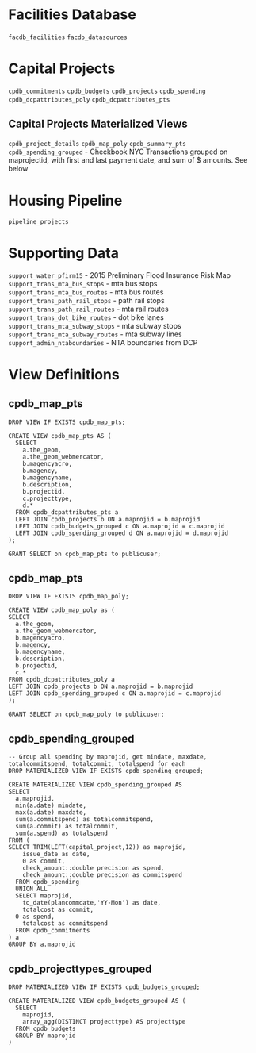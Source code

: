 # Facilities Database
`facdb_facilities`
`facdb_datasources`
# Capital Projects

`cpdb_commitments`
`cpdb_budgets`
`cpdb_projects`
`cpdb_spending`
`cpdb_dcpattributes_poly`
`cpdb_dcpattributes_pts`

## Capital Projects Materialized Views
`cpdb_project_details`
`cpdb_map_poly`
`cpdb_summary_pts`
`cpdb_spending_grouped` - Checkbook NYC Transactions grouped on maprojectid, with first and last payment date, and sum of $ amounts.  See below

# Housing Pipeline
`pipeline_projects`

# Supporting Data
`support_water_pfirm15` - 2015 Preliminary Flood Insurance Risk Map
`support_trans_mta_bus_stops` - mta bus stops
`support_trans_mta_bus_routes` - mta bus routes
`support_trans_path_rail_stops` - path rail stops
`support_trans_path_rail_routes` - mta rail routes
`support_trans_dot_bike_routes` - dot bike lanes
`support_trans_mta_subway_stops` - mta subway stops
`support_trans_mta_subway_routes` - mta subway lines
`support_admin_ntaboundaries` - NTA boundaries from DCP

# View Definitions

## cpdb_map_pts
```
DROP VIEW IF EXISTS cpdb_map_pts;

CREATE VIEW cpdb_map_pts AS (
  SELECT
    a.the_geom,
    a.the_geom_webmercator,
    b.magencyacro,
    b.magency,
    b.magencyname,
    b.description,
    b.projectid,
    c.projecttype,
    d.*
  FROM cpdb_dcpattributes_pts a
  LEFT JOIN cpdb_projects b ON a.maprojid = b.maprojid
  LEFT JOIN cpdb_budgets_grouped c ON a.maprojid = c.maprojid
  LEFT JOIN cpdb_spending_grouped d ON a.maprojid = d.maprojid
);

GRANT SELECT on cpdb_map_pts to publicuser;
```

## cpdb_map_pts
```
DROP VIEW IF EXISTS cpdb_map_poly;

CREATE VIEW cpdb_map_poly as (
SELECT
  a.the_geom,
  a.the_geom_webmercator,
  b.magencyacro,
  b.magency,
  b.magencyname,
  b.description,
  b.projectid,
  c.*
FROM cpdb_dcpattributes_poly a
LEFT JOIN cpdb_projects b ON a.maprojid = b.maprojid
LEFT JOIN cpdb_spending_grouped c ON a.maprojid = c.maprojid
);

GRANT SELECT on cpdb_map_poly to publicuser;

```

## cpdb_spending_grouped
```
-- Group all spending by maprojid, get mindate, maxdate, totalcommitspend, totalcommit, totalspend for each
DROP MATERIALIZED VIEW IF EXISTS cpdb_spending_grouped;

CREATE MATERIALIZED VIEW cpdb_spending_grouped AS
SELECT  
  a.maprojid,
  min(a.date) mindate,
  max(a.date) maxdate,
  sum(a.commitspend) as totalcommitspend,
  sum(a.commit) as totalcommit,
  sum(a.spend) as totalspend
FROM (
SELECT TRIM(LEFT(capital_project,12)) as maprojid,
    issue_date as date,
    0 as commit,
    check_amount::double precision as spend,
    check_amount::double precision as commitspend
  FROM cpdb_spending
  UNION ALL
  SELECT maprojid,
    to_date(plancommdate,'YY-Mon') as date,
    totalcost as commit,
  0 as spend,
    totalcost as commitspend
  FROM cpdb_commitments
) a
GROUP BY a.maprojid
```

## cpdb_projecttypes_grouped
```
DROP MATERIALIZED VIEW IF EXISTS cpdb_budgets_grouped;

CREATE MATERIALIZED VIEW cpdb_budgets_grouped AS (
  SELECT
    maprojid,
    array_agg(DISTINCT projecttype) AS projecttype
  FROM cpdb_budgets
  GROUP BY maprojid
)

```
